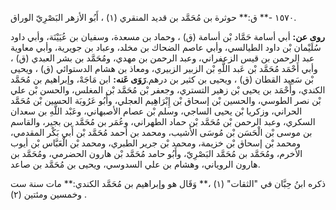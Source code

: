 ١٥٧٠ -** ق:** حوثرة بن مُحَمَّد بن قديد المنقري (١) ، أَبُو الأزهر البَصْرِيّ الوراق.

**روى عن:** أبي أسامة حَمَّاد بْن أسامة (ق) ، وحماد بن مسعدة، وسفيان بن عُيَيْنَة، وأبي داود سُلَيْمان بْن داود الطيالسي، وأبي عاصم الضحاك بن مخلد، وعباد بن جويرية، وأبي معاوية عبد الرحمن بن قيس الزعفراني، وعبد الرحمن بن مهدي، ومُحَمَّد بن بشر العبدي (ق) ، وأبي أَحْمَد مُحَمَّد بْن عَبد اللَّهِ بْن الزبير الزبيري، ومعاذ بن هشام الدستوائي (ق) ، ويحيى بْن سَعِيد القطان (ق) ، ويحيى بن كثير بن درهم.**رَوَى عَنه:** ابن مَاجَهْ، وإبراهيم بن مُحَمَّد الكندي، وأَحْمَد بن يحيى بْن زهير التستري، وجعفر بْن مُحَمَّد بْن المغلس، والحسن بْن علي بْن نصر الطوسي، والحسين بْن إسحاق بْن إِبْرَاهِيم العجلي، وأَبُو عَرُوبَة الحسين بْن مُحَمَّد الحراني، وزكريا بْن يحيى الساجي، وسلم بْن عصام الأصبهاني، وعَبْد اللَّهِ بن سعدان السكري، وعبد الرحمن بْن مُحَمَّد بْن حماد الطهراني، وعُمَر بن مُحَمَّد بن بجير، والقاسم بن موسى بْن الْحَسَن بْن مُوسَى الأشيب، ومحمد بن أحمد مُحَمَّد بْن أَبي بَكْر المقدمي، ومحمد بْن إسحاق بْن خزيمة، ومحمد بْن جرير الطبري، ومحمد بْن الْعَبَّاس بْن أيوب الأخرم، ومُحَمَّد بن مُحَمَّد البَصْرِيّ، وأَبُو حامد مُحَمَّد بْن هارون الحضرمي، ومُحَمَّد بن هارون الروياني، وهشام بن علي السدوسي، ويحيى بن مُحَمَّد بن صاعد.

ذكره ابنُ حِبَّان في "الثقات" (١) ،** وَقَال هو وإبراهيم بن مُحَمَّد الكندي:** مات سنة ست وخمسين ومئتين (٢) .